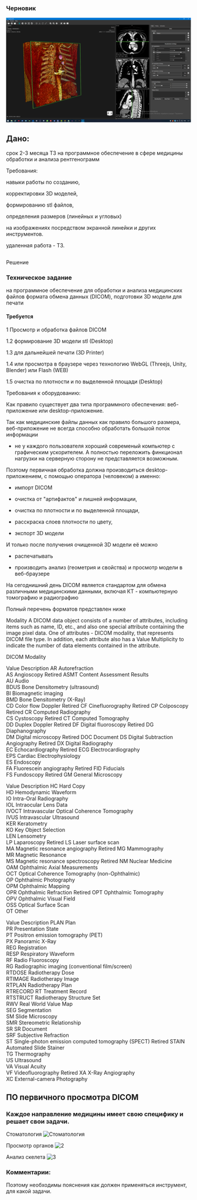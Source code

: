 ### Черновик

![vesalius3d](https://raw.githubusercontent.com/mltefive/docs/master/vesalius3d.png)

## Дано:
срок 2-3 месяца
ТЗ на программное обеспечение в сфере медицины обработки и анализа рентгенограмм

Требования: 

навыки работы по созданию,

корректировки 3D моделей,

формированию stl файлов,

определения размеров (линейных и угловых)

  на изображениях посредством экранной линейки и других инструментов.
  

удаленная работа - ТЗ.


##
Решение

### Техническое задание

на программное обеспечение
для обработки и анализа медицинских файлов формата обмена данных (DICOM), подготовки 3D модели для печати

#### Требуется

1 Просмотр и обработка файлов DICOM

1.2 формирование 3D модели stl (Desktop)

1.3 для дальнейшей печати (3D Printer)

1.4 или просмотра в браузере через технологию WebGL (Threejs, Unity, Blender) или Flash (WEB)

1.5 очистка по плотности и по выделенной площади (Desktop)


Требования к оборудованию:

Как правило существует два типа программного обеспечения: веб-приложение или desktop-приложение.

Так как медицинские файлы данных как правило большого размера,
веб-приложение не всегда способно обработать большой поток информации
- не у каждого пользователя хороший современый компьютер с графическим ускорителем.
А полностью переложить финкционал нагрузки на серверную сторону не представляется возможным.

Поэтому первичная обработка должна производиться desktop-приложением, с помощью оператора (человеком) а именно:

 - импорт DICOM
 
 - очистка от "артифактов" и лишней информации,
 
 - очистка по плотности и по выделенной площади,
 
 - расскраска слоев плотности по цвету,
 
 - экспорт 3D модели
 

И только после получения очищенной 3D модели её можно

 - распечатывать
 
 - производить анализ (геометрия и свойства) и просмотр модели в веб-браузере
 
 
На сегоднишний день DICOM является стандартом для обмена различными медицинскими данными, включая КТ - компьютерную томографию и радиографию

Полный перечень форматов представлен ниже

Modality
A DICOM data object consists of a number of attributes, including items such as name, ID, etc., and also one special attribute containing the image pixel data.
One of attributes - DICOM modality, that represents DICOM file type. In addition, each attribute also has a Value Multiplicity to indicate the number of data elements contained in the attribute.

DICOM Modality

Value	Description
AR	Autorefraction	 
AS	Angioscopy	Retired
ASMT	Content Assessment Results	 
AU	Audio	 
BDUS	Bone Densitometry (ultrasound)	 
BI	Biomagnetic imaging	 
BMD	Bone Densitometry (X-Ray)	 
CD	Color flow Doppler	Retired
CF	Cinefluorography	Retired
CP	Colposcopy	Retired
CR	Computed Radiography	 
CS	Cystoscopy	Retired
CT	Computed Tomography	 
DD	Duplex Doppler	Retired
DF	Digital fluoroscopy	Retired
DG	Diaphanography	 
DM	Digital microscopy	Retired
DOC	Document
DS	Digital Subtraction Angiography	Retired
DX	Digital Radiography	 
EC	Echocardiography	Retired
ECG	Electrocardiography	 
EPS	Cardiac Electrophysiology	 
ES	Endoscopy	 
FA	Fluorescein angiography	Retired
FID	Fiducials	 
FS	Fundoscopy	Retired
GM	General Microscopy	 
 	 
Value	Description
HC	Hard Copy	 
HD	Hemodynamic Waveform	 
IO	Intra-Oral Radiography	 
IOL	Intraocular Lens Data	 
IVOCT	Intravascular Optical Coherence Tomography	 
IVUS	Intravascular Ultrasound	 
KER	Keratometry	 
KO	Key Object Selection	 
LEN	Lensometry	 
LP	Laparoscopy	Retired
LS	Laser surface scan	 
MA	Magnetic resonance angiography	Retired
MG	Mammography	 
MR	Magnetic Resonance	 
MS	Magnetic resonance spectroscopy	Retired
NM	Nuclear Medicine	 
OAM	Ophthalmic Axial Measurements	
OCT	Optical Coherence Tomography (non-Ophthalmic)	 
OP	Ophthalmic Photography	 
OPM	Ophthalmic Mapping	 
OPR	Ophthalmic Refraction	Retired
OPT	Ophthalmic Tomography	 
OPV	Ophthalmic Visual Field	 
OSS	Optical Surface Scan	 
OT	Other	 
 	 
Value	Description
PLAN	Plan	 
PR	Presentation State	 
PT	Positron emission tomography (PET)	 
PX	Panoramic X-Ray	 
REG	Registration	 
RESP	Respiratory Waveform	 
RF	Radio Fluoroscopy	 
RG	Radiographic imaging (conventional film/screen)	 
RTDOSE	Radiotherapy Dose	 
RTIMAGE	Radiotherapy Image	 
RTPLAN	Radiotherapy Plan	 
RTRECORD	RT Treatment Record	 
RTSTRUCT	Radiotherapy Structure Set	 
RWV	Real World Value Map	 
SEG	Segmentation	 
SM	Slide Microscopy	 
SMR	Stereometric Relationship	 
SR	SR Document	 
SRF	Subjective Refraction	 
ST	Single-photon emission computed tomography (SPECT)	Retired
STAIN	Automated Slide Stainer	 
TG	Thermography	 
US	Ultrasound	 
VA	Visual Acuity	 
VF	Videofluorography	Retired
XA	X-Ray Angiography	 
XC	External-camera Photography	 

## ПО первичного просмотра DICOM

### Каждое направление медицины имеет свою специфику и решает свои задачи.

Стоматология
![Стоматология](https://implastation.com/fbimage/impl.png)

Просмотр органов
![2](https://images.idoimaging.com/images/116/osirix_7.jpg)

Анализ скелета
![3](https://o.aolcdn.com/images/dims?thumbnail=980%2C653&quality=80&image_uri=https%3A%2F%2Fs.blogcdn.com%2Fslideshows%2Fimages%2Fslides%2F718%2F463%2F7%2FS7184637%2Fslug%2Fl%2F13-full-body-3d-volume-rendering-4-1.jpg&client=amp-blogside-v2&signature=4282d0a382f4d3b20fccdd64be6e388ca003d24e)

### Комментарии:

Поэтому необходимы пояснения как должен применяться инструмент, для какой задачи.

